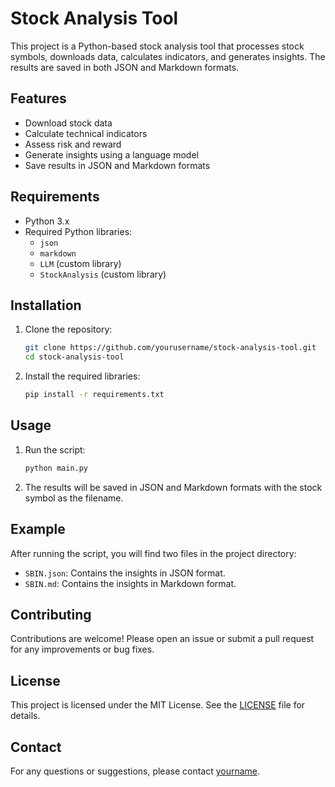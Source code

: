 # Stock Analysis Tool

This project is a Python-based stock analysis tool that processes stock symbols, downloads data, calculates indicators, and generates insights. The results are saved in both JSON and Markdown formats.

## Features

- Download stock data
- Calculate technical indicators
- Assess risk and reward
- Generate insights using a language model
- Save results in JSON and Markdown formats

## Requirements

- Python 3.x
- Required Python libraries:
  - `json`
  - `markdown`
  - `LLM` (custom library)
  - `StockAnalysis` (custom library)

## Installation

1. Clone the repository:
    ```sh
    git clone https://github.com/yourusername/stock-analysis-tool.git
    cd stock-analysis-tool
    ```

2. Install the required libraries:
    ```sh
    pip install -r requirements.txt
    ```

## Usage


1. Run the script:
    ```sh
    python main.py
    ```

2. The results will be saved in JSON and Markdown formats with the stock symbol as the filename.

## Example

After running the script, you will find two files in the project directory:

- `SBIN.json`: Contains the insights in JSON format.
- `SBIN.md`: Contains the insights in Markdown format.

## Contributing

Contributions are welcome! Please open an issue or submit a pull request for any improvements or bug fixes.

## License

This project is licensed under the MIT License. See the [LICENSE](LICENSE) file for details.

## Contact

For any questions or suggestions, please contact [yourname](mailto:youremail@example.com).
